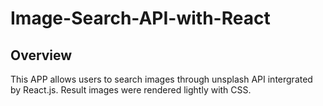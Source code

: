 # Image-Search-API-with-React

## Overview
This APP allows users to search images through unsplash API intergrated by React.js. Result images were rendered lightly with CSS.




